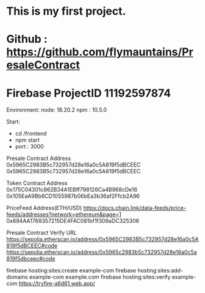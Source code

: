 # This is my first project.
# Github : https://github.com/flymauntains/PresaleContract
# Firebase ProjectID 11192597874
Environment:
    node: 18.20.2
    npm : 10.5.0

Start:
- cd /frontend
- npm start
- port : 3000

Presale Contract Address
0x5965C2983B5c732957d28e16a0c5A819f5dBCEEC
0x5965C2983B5c732957d28e16a0c5A819f5dBCEEC

Token Contract Address
0x175C04301c862B34A1EBff798126Ca4B968cDe16
0x105EaA9Bb6CD1055987b06bEa3b36af2Ffcb2A96


PriceFeed Address(ETH/USD)
https://docs.chain.link/data-feeds/price-feeds/addresses?network=ethereum&page=1
0x694AA1769357215DE4FAC081bf1f309aDC325306

Presale Contract Verify URL
https://sepolia.etherscan.io/address/0x5965C2983B5c732957d28e16a0c5A819f5dBCEEC#code
https://sepolia.etherscan.io/address/0x5965c2983b5c732957d28e16a0c5a819f5dbceec#code


firebase hosting:sites:create example-com
firebase hosting:sites:add-domains example-com example.com
firebase hosting:sites:verify example-com
https://tryfire-a6d61.web.app/